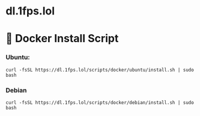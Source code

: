 # dl.1fps.lol

# 🐋 Docker Install Script
### Ubuntu:
```
curl -fsSL https://dl.1fps.lol/scripts/docker/ubuntu/install.sh | sudo bash
```

### Debian
```
curl -fsSL https://dl.1fps.lol/scripts/docker/debian/install.sh | sudo bash
```

